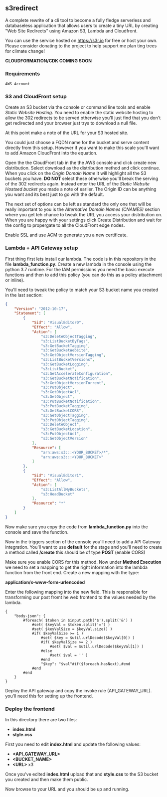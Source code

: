 ## **s3redirect**

A complete rewrite of a cli tool to become a fully fledge serverless and databaseless application that allows users to create a tiny URL by creating "Web Site Redirects" using Amazon S3, Lambda and Cloudfront.

You can use the service hosted on https://s3r.io for free or host your own. Please consider donating to the project to help support me plan ting trees for climate change!

**CLOUDFORMATION/CDK COMING SOON**

### **Requirements**

    AWS Account

### **S3 and CloudFront setup**

Create an S3 bucket via the console or command line tools and enable *Static Website Hosting*. You need to enable the static website hosting to allow the 302 redirects to be served otherwise you'll just find that you don't get redirected and your browser just trys to download a null file.

At this point make a note of the URL for your S3 hosted site.

You could just choose a FQDN name for the bucket and serve content directly from this setup. However if you want to make this scale you'll want to add Amazon CloudFront into the equation.

Open the the CloudFront tab in the the AWS console and click create new distribution. Select download as the distribution method and click continue. When you click on the *Origin Domain Name* It will highlight all the S3 buckets you have. **DO NOT** select these otherwise you'll break the serving of the 302 redirects again. Instead enter the URL of the *Static Website Hostsed bucket* you made a note of earlier. The Origin ID can be anything you want and its best just to go with the default.

The next set of options can be left as standard the only one that will be really important to you is the *Alternative Domain Names (CNAMES)* section where you get teh chance to tweak the URL you access your distribution on. When you are happy with your settings click Create Distribution and wait for the config to propergate to all the CloudFront edge nodes.

Enable SSL and use ACM to generate you a new certificate.

### **Lambda + API Gateway setup**

First thing first lets install our lambda. The code is in this repository in the file **lambda_function.py**. Create a new lambda in the console using the python 3.7 runtime. For the IAM permissions you need the basic execute functions and then to add this policy (you can do this as a policy attachment or inline).

You'll need to tweak the policy to match your S3 bucket name you created in the last section:

```json
{
    "Version": "2012-10-17",
    "Statement": [
        {
            "Sid": "VisualEditor0",
            "Effect": "Allow",
            "Action": [
                "s3:DeleteObjectTagging",
                "s3:ListBucketByTags",
                "s3:GetBucketTagging",
                "s3:GetBucketWebsite",
                "s3:GetObjectVersionTagging",
                "s3:ListBucketVersions",
                "s3:GetBucketLogging",
                "s3:ListBucket",
                "s3:GetAccelerateConfiguration",
                "s3:GetBucketNotification",
                "s3:GetObjectVersionTorrent",
                "s3:PutObject",
                "s3:GetObjectAcl",
                "s3:GetObject",
                "s3:PutBucketNotification",
                "s3:PutBucketTagging",
                "s3:GetBucketCORS",
                "s3:GetObjectTagging",
                "s3:PutObjectTagging",
                "s3:DeleteObject",
                "s3:GetBucketLocation",
                "s3:PutObjectAcl",
                "s3:GetObjectVersion"
            ],
            "Resource": [
                "arn:aws:s3:::<YOUR_BUCKET>/*",
                "arn:aws:s3:::<YOUR_BUCKET>"
            ]
        },
        {
            "Sid": "VisualEditor1",
            "Effect": "Allow",
            "Action": [
                "s3:ListAllMyBuckets",
                "s3:HeadBucket"
            ],
            "Resource": "*"
        }
    ]
}
```

Now make sure you copy the code from **lambda_function.py** into the console and save the function.

Now in the triggers section of the console you'll need to add a API Gateway integration. You'll want to use __default__ for the stage and you'll need to create a method called **/create** this should be of type **POST** (enable CORS)

Make sure you enable CORS for this method. Now under **Method Execution** we need to set a mapping to get the right information into the lambda function from the front end. Create a new mapping with the type:

__application/x-www-form-urlencoded__

Enter the following mapping into the new field. This is responsible for transforming our post fromt he web frontend to the values needed by the lambda.

```
{
    "body-json": {
        #foreach( $token in $input.path('$').split('&') )
            #set( $keyVal = $token.split('=') )
            #set( $keyValSize = $keyVal.size() )
            #if( $keyValSize >= 1 )
                #set( $key = $util.urlDecode($keyVal[0]) )
                #if( $keyValSize >= 2 )
                    #set( $val = $util.urlDecode($keyVal[1]) )
                #else
                    #set( $val = '' )
                #end
                "$key": "$val"#if($foreach.hasNext),#end
            #end
        #end
    }
}
```

Deploy the API gateway and copy the invoke rule (API_GATEWAY_URL). you'll need this for setting up the frontend.

### **Deploy the frontend**

In this directory there are two files:

- **index.html**
- **style.css**

First you need to edit **index.html** and update the following values:

- **\<API\_GATEWAY\_URL\>**
- **\<BUCKET\_NAME\>**
- **\<URL\>** x3

Once you've edited **index.html** upload that and **style.css** to the S3 bucket you created and then make them public.

Now browse to your URL and you should be up and running.